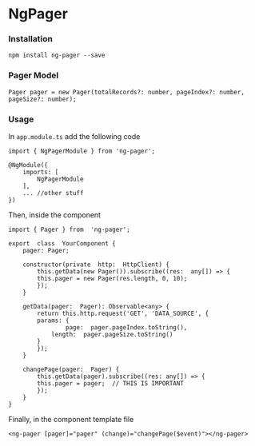 
# NgPager
  
### Installation
```
npm install ng-pager --save
```

 
### Pager Model
```
Pager pager = new Pager(totalRecords?: number, pageIndex?: number, pageSize?: number);
```

### Usage

In `app.module.ts` add the following code
```
import { NgPagerModule } from 'ng-pager';

@NgModule({
    imports: [
        NgPagerModule
    ],
    ... //other stuff
})
```

Then, inside the component
```
import { Pager } from  'ng-pager';
    
export  class  YourComponent {
    pager: Pager;

    constructor(private  http:  HttpClient) {
        this.getData(new Pager()).subscribe((res:  any[]) => {
    	this.pager = new Pager(res.length, 0, 10);
        });
    }

    getData(pager:  Pager): Observable<any> {
        return this.http.request('GET', 'DATA_SOURCE', {
	    params: {
    	        page:  pager.pageIndex.toString(),
	        length:  pager.pageSize.toString()
	    }
        });
    }

    changePage(pager:  Pager) {
        this.getData(pager).subscribe((res: any[]) => {
	    this.pager = pager;  // THIS IS IMPORTANT
        });
    }
}
```

Finally, in the component template file
```
<ng-pager [pager]="pager" (change)="changePage($event)"></ng-pager>
```
